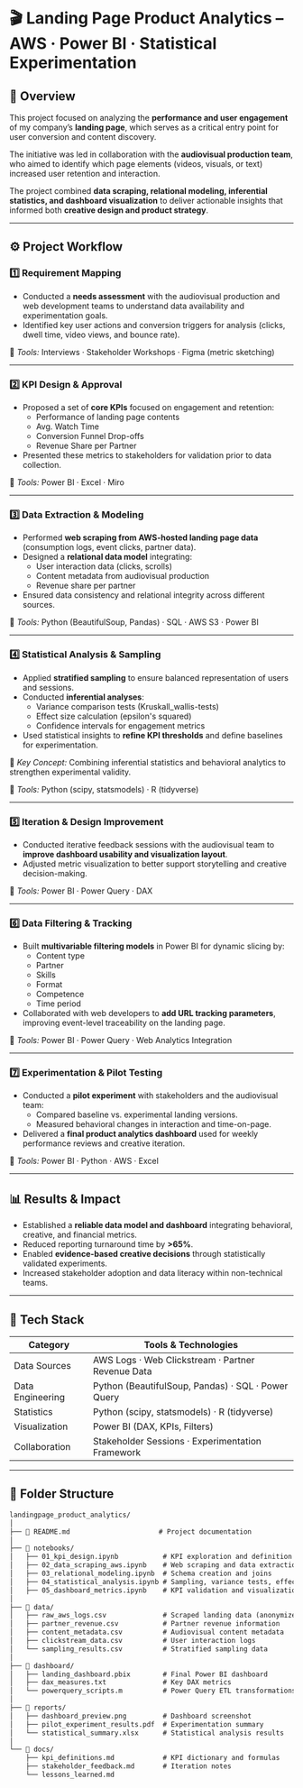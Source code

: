 # 🎬 Landing Page Product Analytics – AWS · Power BI · Statistical Experimentation

## 🎯 Overview  

This project focused on analyzing the **performance and user engagement** of my company’s **landing page**, which serves as a critical entry point for user conversion and content discovery.  

The initiative was led in collaboration with the **audiovisual production team**, who aimed to identify which page elements (videos, visuals, or text) increased user retention and interaction.  

The project combined **data scraping, relational modeling, inferential statistics, and dashboard visualization** to deliver actionable insights that informed both **creative design and product strategy**.  

---

## ⚙️ Project Workflow  

### **1️⃣ Requirement Mapping**
- Conducted a **needs assessment** with the audiovisual production and web development teams to understand data availability and experimentation goals.  
- Identified key user actions and conversion triggers for analysis (clicks, dwell time, video views, and bounce rate).  

🧰 *Tools:* Interviews · Stakeholder Workshops · Figma (metric sketching)  

---

### **2️⃣ KPI Design & Approval**
- Proposed a set of **core KPIs** focused on engagement and retention:
  - Performance of landing page contents
  - Avg. Watch Time
  - Conversion Funnel Drop-offs
  - Revenue Share per Partner  
- Presented these metrics to stakeholders for validation prior to data collection.  

🧰 *Tools:* Power BI · Excel · Miro  

---

### **3️⃣ Data Extraction & Modeling**
- Performed **web scraping from AWS-hosted landing page data** (consumption logs, event clicks, partner data).  
- Designed a **relational data model** integrating:
  - User interaction data (clicks, scrolls)
  - Content metadata from audiovisual production
  - Revenue share per partner  
- Ensured data consistency and relational integrity across different sources.  

🧰 *Tools:* Python (BeautifulSoup, Pandas) · SQL · AWS S3 · Power BI  

---

### **4️⃣ Statistical Analysis & Sampling**
- Applied **stratified sampling** to ensure balanced representation of users and sessions.  
- Conducted **inferential analyses**:
  - Variance comparison tests (Kruskall_wallis-tests)
  - Effect size calculation (epsilon's squared)
  - Confidence intervals for engagement metrics  
- Used statistical insights to **refine KPI thresholds** and define baselines for experimentation.  

🧠 *Key Concept:* Combining inferential statistics and behavioral analytics to strengthen experimental validity.  

🧰 *Tools:* Python (scipy, statsmodels) · R (tidyverse)  

---

### **5️⃣ Iteration & Design Improvement**
- Conducted iterative feedback sessions with the audiovisual team to **improve dashboard usability and visualization layout**.  
- Adjusted metric visualization to better support storytelling and creative decision-making.  

🧰 *Tools:* Power BI · Power Query · DAX  

---

### **6️⃣ Data Filtering & Tracking**
- Built **multivariable filtering models** in Power BI for dynamic slicing by:
  - Content type
  - Partner
  - Skills
  - Format
  - Competence
  - Time period
- Collaborated with web developers to **add URL tracking parameters**, improving event-level traceability on the landing page.  

🧰 *Tools:* Power BI · Power Query · Web Analytics Integration  

---

### **7️⃣ Experimentation & Pilot Testing**
- Conducted a **pilot experiment** with stakeholders and the audiovisual team:
  - Compared baseline vs. experimental landing versions.
  - Measured behavioral changes in interaction and time-on-page.  
- Delivered a **final product analytics dashboard** used for weekly performance reviews and creative iteration.  

🧰 *Tools:* Power BI · Python · AWS · Excel  

---

## 📊 Results & Impact  

- Established a **reliable data model and dashboard** integrating behavioral, creative, and financial metrics.  
- Reduced reporting turnaround time by **>65%**.  
- Enabled **evidence-based creative decisions** through statistically validated experiments.  
- Increased stakeholder adoption and data literacy within non-technical teams.  

---

## 🧰 Tech Stack  

| Category | Tools & Technologies |
|-----------|---------------------|
| Data Sources | AWS Logs · Web Clickstream · Partner Revenue Data |
| Data Engineering | Python (BeautifulSoup, Pandas) · SQL · Power Query |
| Statistics | Python (scipy, statsmodels) · R (tidyverse) |
| Visualization | Power BI (DAX, KPIs, Filters) |
| Collaboration | Stakeholder Sessions · Experimentation Framework |

---

## 📁 Folder Structure  

```markdown
landingpage_product_analytics/
│
├── 📘 README.md                      # Project documentation
│
├── 📂 notebooks/
│   ├── 01_kpi_design.ipynb           # KPI exploration and definition
│   ├── 02_data_scraping_aws.ipynb    # Web scraping and data extraction
│   ├── 03_relational_modeling.ipynb  # Schema creation and joins
│   ├── 04_statistical_analysis.ipynb # Sampling, variance tests, effect size
│   ├── 05_dashboard_metrics.ipynb    # KPI validation and visualization design
│
├── 📂 data/
│   ├── raw_aws_logs.csv              # Scraped landing data (anonymized)
│   ├── partner_revenue.csv           # Partner revenue information
│   ├── content_metadata.csv          # Audiovisual content metadata
│   ├── clickstream_data.csv          # User interaction logs
│   └── sampling_results.csv          # Stratified sampling data
│
├── 📂 dashboard/
│   ├── landing_dashboard.pbix        # Final Power BI dashboard
│   ├── dax_measures.txt              # Key DAX metrics
│   └── powerquery_scripts.m          # Power Query ETL transformations
│
├── 📂 reports/
│   ├── dashboard_preview.png         # Dashboard screenshot
│   ├── pilot_experiment_results.pdf  # Experimentation summary
│   └── statistical_summary.xlsx      # Statistical analysis results
│
└── 📂 docs/
    ├── kpi_definitions.md            # KPI dictionary and formulas
    ├── stakeholder_feedback.md       # Iteration notes
    └── lessons_learned.md

